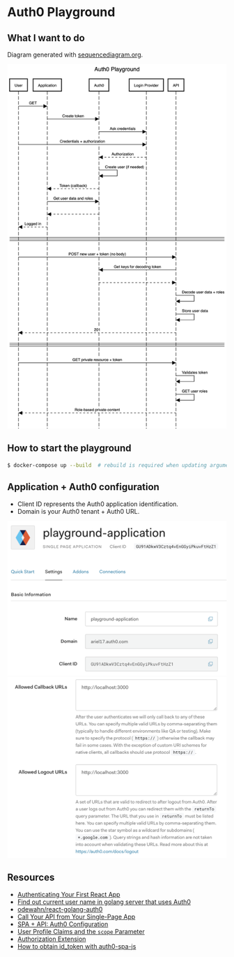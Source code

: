 # Auth0 Playground

## What I want to do

Diagram generated with [sequencediagram.org][1].

![Sequence diagram](./docs/sequence-diagram.png)

## How to start the playground

```bash
$ docker-compose up --build  # rebuild is required when updating arguments!
```

## Application + Auth0 configuration

* Client ID represents the Auth0 application identification.
* Domain is your Auth0 tenant + Auth0 URL.

![Application configuration #1](./docs/application_1.png)
![Application configuration #2](./docs/application_2.png)

## Resources

* [Authenticating Your First React App](https://auth0.com/blog/authenticating-your-first-react-app/)
* [Find out current user name in golang server that uses Auth0](https://stackoverflow.com/questions/45239257/find-out-current-user-name-in-golang-server-that-uses-auth0)
* [odewahn/react-golang-auth0](https://github.com/odewahn/react-golang-auth0)
* [Call Your API from Your Single-Page App](https://auth0.com/docs/microsites/call-api/call-api-single-page-app)
* [SPA + API: Auth0 Configuration](https://auth0.com/docs/architecture-scenarios/spa-api/part-2)
* [User Profile Claims and the `scope` Parameter](https://auth0.com/docs/api-auth/tutorials/adoption/scope-custom-claims?_ga=2.91955164.779115028.1584866023-783797780.1584866023)
* [Authorization Extension](https://auth0.com/docs/extensions/authorization-extension/v2)
* [How to obtain id_token with auth0-spa-js](https://community.auth0.com/t/how-to-obtain-id-token-with-auth0-spa-js/27574)

[1]: https://sequencediagram.org
